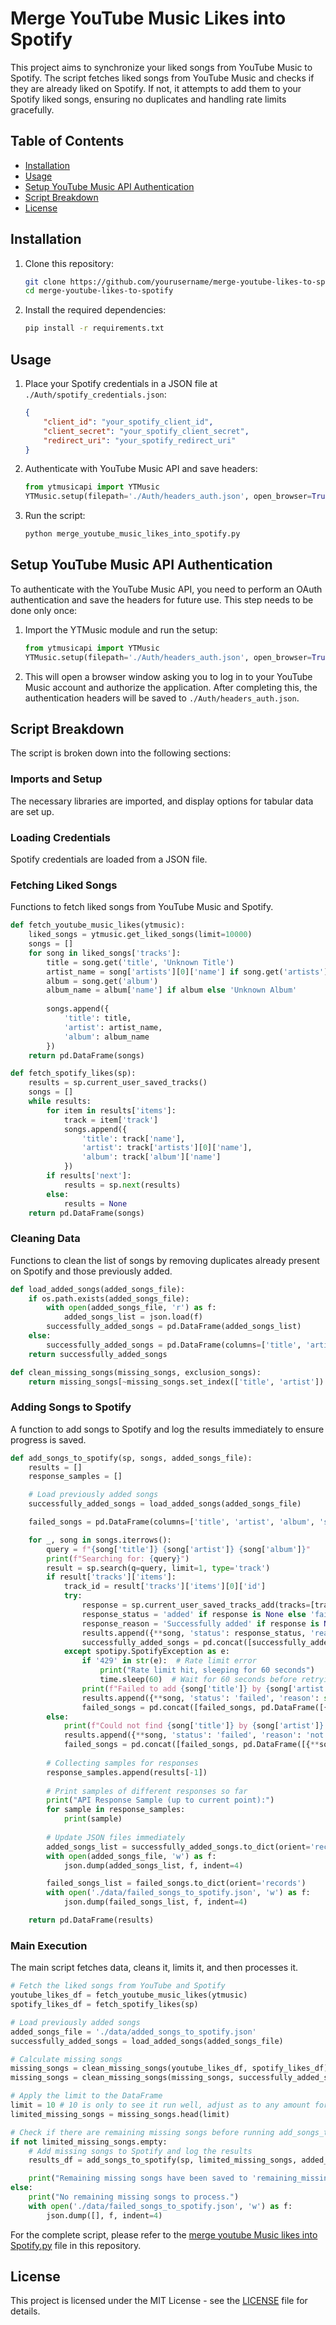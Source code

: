 # Merge YouTube Music Likes into Spotify

This project aims to synchronize your liked songs from YouTube Music to Spotify. The script fetches liked songs from YouTube Music and checks if they are already liked on Spotify. If not, it attempts to add them to your Spotify liked songs, ensuring no duplicates and handling rate limits gracefully.

## Table of Contents

- [Installation](#installation)
- [Usage](#usage)
- [Setup YouTube Music API Authentication](#setup-youtube-music-api-authentication)
- [Script Breakdown](#script-breakdown)
- [License](#license)

## Installation

1. Clone this repository:
    ```bash
    git clone https://github.com/yourusername/merge-youtube-likes-to-spotify.git
    cd merge-youtube-likes-to-spotify
    ```

2. Install the required dependencies:
    ```bash
    pip install -r requirements.txt
    ```

## Usage

1. Place your Spotify credentials in a JSON file at `./Auth/spotify_credentials.json`:
    ```json
    {
        "client_id": "your_spotify_client_id",
        "client_secret": "your_spotify_client_secret",
        "redirect_uri": "your_spotify_redirect_uri"
    }
    ```

2. Authenticate with YouTube Music API and save headers:
    ```python
    from ytmusicapi import YTMusic
    YTMusic.setup(filepath='./Auth/headers_auth.json', open_browser=True)
    ```

3. Run the script:
    ```bash
    python merge_youtube_music_likes_into_spotify.py
    ```

## Setup YouTube Music API Authentication

To authenticate with the YouTube Music API, you need to perform an OAuth authentication and save the headers for future use. This step needs to be done only once:

1. Import the YTMusic module and run the setup:
    ```python
    from ytmusicapi import YTMusic
    YTMusic.setup(filepath='./Auth/headers_auth.json', open_browser=True)
    ```

2. This will open a browser window asking you to log in to your YouTube Music account and authorize the application. After completing this, the authentication headers will be saved to `./Auth/headers_auth.json`.

## Script Breakdown

The script is broken down into the following sections:

### Imports and Setup

The necessary libraries are imported, and display options for tabular data are set up.

### Loading Credentials

Spotify credentials are loaded from a JSON file.

### Fetching Liked Songs

Functions to fetch liked songs from YouTube Music and Spotify.

```python
def fetch_youtube_music_likes(ytmusic):
    liked_songs = ytmusic.get_liked_songs(limit=10000)
    songs = []
    for song in liked_songs['tracks']:
        title = song.get('title', 'Unknown Title')
        artist_name = song['artists'][0]['name'] if song.get('artists') and len(song['artists']) > 0 else 'Unknown Artist'
        album = song.get('album')
        album_name = album['name'] if album else 'Unknown Album'
        
        songs.append({
            'title': title,
            'artist': artist_name,
            'album': album_name
        })
    return pd.DataFrame(songs)

def fetch_spotify_likes(sp):
    results = sp.current_user_saved_tracks()
    songs = []
    while results:
        for item in results['items']:
            track = item['track']
            songs.append({
                'title': track['name'],
                'artist': track['artists'][0]['name'],
                'album': track['album']['name']
            })
        if results['next']:
            results = sp.next(results)
        else:
            results = None
    return pd.DataFrame(songs)
```

### Cleaning Data

Functions to clean the list of songs by removing duplicates already present on Spotify and those previously added.

```python
def load_added_songs(added_songs_file):
    if os.path.exists(added_songs_file):
        with open(added_songs_file, 'r') as f:
            added_songs_list = json.load(f)
        successfully_added_songs = pd.DataFrame(added_songs_list)
    else:
        successfully_added_songs = pd.DataFrame(columns=['title', 'artist', 'album'])
    return successfully_added_songs

def clean_missing_songs(missing_songs, exclusion_songs):
    return missing_songs[~missing_songs.set_index(['title', 'artist']).index.isin(exclusion_songs.set_index(['title', 'artist']).index)]
```

### Adding Songs to Spotify

A function to add songs to Spotify and log the results immediately to ensure progress is saved.

```python
def add_songs_to_spotify(sp, songs, added_songs_file):
    results = []
    response_samples = []

    # Load previously added songs
    successfully_added_songs = load_added_songs(added_songs_file)

    failed_songs = pd.DataFrame(columns=['title', 'artist', 'album', 'status', 'reason'])

    for _, song in songs.iterrows():
        query = f"{song['title']} {song['artist']} {song['album']}"
        print(f"Searching for: {query}")
        result = sp.search(q=query, limit=1, type='track')
        if result['tracks']['items']:
            track_id = result['tracks']['items'][0]['id']
            try:
                response = sp.current_user_saved_tracks_add(tracks=[track_id])
                response_status = 'added' if response is None else 'failed'
                response_reason = 'Successfully added' if response is None else response
                results.append({**song, 'status': response_status, 'reason': response_reason})
                successfully_added_songs = pd.concat([successfully_added_songs, pd.DataFrame([{**song, 'status': response_status, 'reason': response_reason}])]).drop_duplicates()
            except spotipy.SpotifyException as e:
                if '429' in str(e):  # Rate limit error
                    print("Rate limit hit, sleeping for 60 seconds")
                    time.sleep(60)  # Wait for 60 seconds before retrying
                print(f"Failed to add {song['title']} by {song['artist']} to Spotify: {e}")
                results.append({**song, 'status': 'failed', 'reason': str(e)})
                failed_songs = pd.concat([failed_songs, pd.DataFrame([{**song, 'status': 'failed', 'reason': str(e)}])]).drop_duplicates()
        else:
            print(f"Could not find {song['title']} by {song['artist']} on Spotify")
            results.append({**song, 'status': 'failed', 'reason': 'not found'})
            failed_songs = pd.concat([failed_songs, pd.DataFrame([{**song, 'status': 'failed', 'reason': 'not found'}])]).drop_duplicates()
        
        # Collecting samples for responses
        response_samples.append(results[-1])
        
        # Print samples of different responses so far
        print("API Response Sample (up to current point):")
        for sample in response_samples:
            print(sample)
        
        # Update JSON files immediately
        added_songs_list = successfully_added_songs.to_dict(orient='records')
        with open(added_songs_file, 'w') as f:
            json.dump(added_songs_list, f, indent=4)

        failed_songs_list = failed_songs.to_dict(orient='records')
        with open('./data/failed_songs_to_spotify.json', 'w') as f:
            json.dump(failed_songs_list, f, indent=4)

    return pd.DataFrame(results)
```

### Main Execution

The main script fetches data, cleans it, limits it, and then processes it.

```python
# Fetch the liked songs from YouTube and Spotify
youtube_likes_df = fetch_youtube_music_likes(ytmusic)
spotify_likes_df = fetch_spotify_likes(sp)

# Load previously added songs
added_songs_file = './data/added_songs_to_spotify.json'
successfully_added_songs = load_added_songs(added_songs_file)

# Calculate missing songs
missing_songs = clean_missing_songs(youtube_likes_df, spotify_likes_df)
missing_songs = clean_missing_songs(missing_songs, successfully_added_songs)

# Apply the limit to the DataFrame
limit = 10 # 10 is only to see it run well, adjust as to any amount for complete sync
limited_missing_songs = missing_songs.head(limit)

# Check if there are remaining missing songs before running add_songs_to_spotify
if not limited_missing_songs.empty:
    # Add missing songs to Spotify and log the results
    results_df = add_songs_to_spotify(sp, limited_missing_songs, added_songs_file)

    print("Remaining missing songs have been saved to 'remaining_missing_songs.json'.")
else:
    print("No remaining missing songs to process.")
    with open('./data/failed_songs_to_spotify.json', 'w') as f:
        json.dump([], f, indent=4)
```

For the complete script, please refer to the [merge youtube Music likes into Spotify.py](merge_youtube_music_likes_into_spotify.py) file in this repository.

## License

This project is licensed under the MIT License - see the [LICENSE](LICENSE) file for details.
